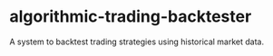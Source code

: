 # algorithmic-trading-backtester
A system to backtest trading strategies using historical market data.
